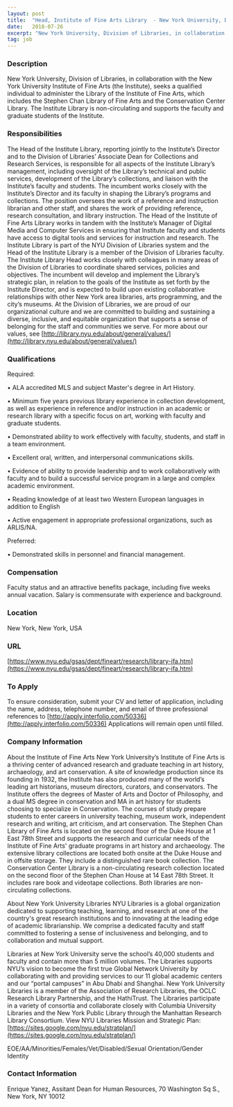 ```yaml
---
layout: post
title:  "Head, Institute of Fine Arts Library  - New York University, Division of Libraries"
date:   2018-07-26
excerpt: "New York University, Division of Libraries, in collaboration with the New York University Institute of Fine Arts (the Institute), seeks a qualified individual to administer the Library of the Institute of Fine Arts, which includes the Stephen Chan Library of Fine Arts and the Conservation Center Library. The Institute Library..."
tag: job
---
```


### Description   

New York University, Division of Libraries, in collaboration with the New York University Institute of Fine Arts (the Institute), seeks a qualified individual to administer the Library of the Institute of Fine Arts, which includes the Stephen Chan Library of Fine Arts and the Conservation Center Library. The Institute Library is non-circulating and supports the faculty and graduate students of the Institute.


### Responsibilities   

The Head of the Institute Library, reporting jointly to the Institute’s Director and to the Division of Libraries’ Associate Dean for Collections and Research Services, is responsible for all aspects of the Institute Library’s management, including oversight of the Library’s technical and public services, development of the Library’s collections, and liaison with the Institute’s faculty and students. The incumbent works closely with the Institute’s Director and its faculty in shaping the Library’s programs and collections. The position oversees the work of a reference and instruction librarian and other staff, and shares the work of providing reference, research consultation, and library instruction. The Head of the Institute of Fine Arts Library works in tandem with the Institute’s Manager of Digital Media and Computer Services in ensuring that Institute faculty and students have access to digital tools and services for instruction and research. The Institute Library is part of the NYU Division of Libraries system and the Head of the Institute Library is a member of the Division of Libraries faculty.  The Institute Library Head works closely with colleagues in many areas of the Division of Libraries to coordinate shared services, policies and objectives. The incumbent will develop and implement the Library’s strategic plan, in relation to the goals of the Institute as set forth by the Institute Director, and is expected to build upon existing collaborative relationships with other New York area libraries, arts programming, and the city’s museums.
At the Division of Libraries, we are proud of our organizational culture and we are committed to building and sustaining a diverse, inclusive, and equitable organization that supports a sense of belonging for the staff and communities we serve. For more about our values, see [http://library.nyu.edu/about/general/values/](http://library.nyu.edu/about/general/values/)


### Qualifications   

Required:

• 	ALA accredited MLS and subject Master's degree in Art History.

• 	Minimum five years previous library experience in collection development, as well as experience in reference and/or instruction in an academic or research library with a specific focus on art, working with faculty and graduate students.

• 	Demonstrated ability to work effectively with faculty, students, and staff in a team environment.

• 	Excellent oral, written, and interpersonal communications skills.

• 	Evidence of ability to provide leadership and to work collaboratively with faculty and to build a successful service program in a large and complex academic environment.

• 	Reading knowledge of at least two Western European languages in addition to English

• 	Active engagement in appropriate professional organizations, such as ARLIS/NA.

Preferred:

• 	Demonstrated skills in personnel and financial management.


### Compensation   

Faculty status and an attractive benefits package, including five weeks annual vacation. Salary is commensurate with experience and background.


### Location   

New York, New York, USA


### URL   

[https://www.nyu.edu/gsas/dept/fineart/research/library-ifa.htm](https://www.nyu.edu/gsas/dept/fineart/research/library-ifa.htm)

### To Apply   

To ensure consideration, submit your CV and letter of application, including the name, address, telephone number, and email of three professional references to [http://apply.interfolio.com/50336](http://apply.interfolio.com/50336) Applications will remain open until filled.


### Company Information   

About the Institute of Fine Arts
New York University’s Institute of Fine Arts is a thriving center of advanced research and graduate teaching in art history, archaeology, and art conservation. A site of knowledge production since its founding in 1932, the Institute has also produced many of the world’s leading art historians, museum directors, curators, and conservators. The Institute offers the degrees of Master of Arts and Doctor of Philosophy, and a dual MS degree in conservation and MA in art history for students choosing to specialize in Conservation.  The courses of study prepare students to enter careers in university teaching, museum work, independent research and writing, art criticism, and art conservation.
The Stephen Chan Library of Fine Arts is located on the second floor of the Duke House at 1 East 78th Street and supports the research and curricular needs of the Institute of Fine Arts' graduate programs in art history and archaeology. The extensive library collections are located both onsite at the Duke House and in offsite storage. They include a distinguished rare book collection. The Conservation Center Library is a non-circulating research collection located on the second floor of the Stephen Chan House at 14 East 78th Street. It includes rare book and videotape collections. Both libraries are non-circulating collections.

About New York University Libraries
NYU Libraries is a global organization dedicated to supporting teaching, learning, and research at one of the country's great research institutions and to innovating at the leading edge of academic librarianship. We comprise a dedicated faculty and staff committed to fostering a sense of inclusiveness and belonging, and to collaboration and mutual support.

Libraries at New York University serve the school’s 40,000 students and faculty and contain more than 5 million volumes. The Libraries supports NYU’s vision to become the first true Global Network University by collaborating with and providing services to our 11 global academic centers and our “portal campuses” in Abu Dhabi and Shanghai. New York University Libraries is a member of the Association of Research Libraries, the OCLC Research Library Partnership, and the HathiTrust. The Libraries participate in a variety of consortia and collaborate closely with Columbia University Libraries and the New York Public Library through the Manhattan Research Library Consortium. View NYU Libraries Mission and Strategic Plan: [https://sites.google.com/nyu.edu/stratplan/](https://sites.google.com/nyu.edu/stratplan/)

EOE/AA/Minorities/Females/Vet/Disabled/Sexual Orientation/Gender Identity


### Contact Information   

Enrique Yanez, Assitant Dean for Human Resources, 70 Washington Sq S., New York, NY 10012

